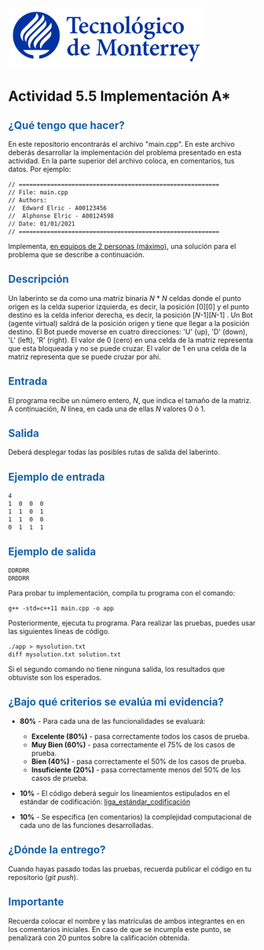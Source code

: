 ![Tec de Monterrey](images/logotecmty.png)
# Actividad 5.5 Implementación A*

## <span style="color: rgb(26, 99, 169);">¿Qué tengo que hacer?</span>
En este repositorio encontrarás el archivo "main.cpp". En este archivo deberás desarrollar la implementación del problema presentado en esta actividad. En la parte superior del archivo coloca, en comentarios, tus datos. Por ejemplo:
```
// =========================================================
// File: main.cpp
// Authors:
//  Edward Elric - A00123456
//  Alphonse Elric - A00124598
// Date: 01/01/2021
// =========================================================
```
Implementa, <span style="text-decoration-line: underline;">en equipos de 2 personas (máximo)</span>, una solución para el problema que se describe a continuación.

## <span style="color: rgb(26, 99, 169);">**Descripción**</span>
Un laberinto se da como una matriz binaria *N* * *N* celdas donde el punto origen es la celda superior izquierda, es decir, la posición [0][0] y el punto destino es la celda inferior derecha, es decir, la posición [*N*-1][*N*-1] . Un Bot (agente virtual) saldrá de la posición origen y tiene que llegar a la posición destino. El Bot puede moverse en cuatro direcciones: 'U' (up), 'D' (down), 'L' (left), 'R' (right). El valor de 0 (cero) en una celda de la matriz representa que esta bloqueada y no se puede cruzar. El valor de 1 en una celda de la matriz representa que se puede cruzar por ahí.

## <span style="color: rgb(26, 99, 169);">**Entrada**</span>
El programa recibe un número entero, *N*, que indica el tamaño de la matriz. A continuación, *N* línea, en cada una de ellas *N* valores 0 ó 1.

## <span style="color: rgb(26, 99, 169);">**Salida**</span>
Deberá desplegar todas las posibles rutas de salida del laberinto.

## <span style="color: rgb(26, 99, 169);">**Ejemplo de entrada**</span>
```
4
1  0  0  0
1  1  0  1
1  1  0  0
0  1  1  1
```

## <span style="color: rgb(26, 99, 169);">**Ejemplo de salida**</span>
```
DDRDRR
DRDDRR

```

Para probar tu implementación, compila tu programa con el comando:
```
g++ -std=c++11 main.cpp -o app
```
Posteriormente, ejecuta tu programa. Para realizar las pruebas, puedes usar las siguientes líneas de código.
```
./app > mysolution.txt
diff mysolution.txt solution.txt
```
Si el segundo comando no tiene ninguna salida, los resultados que obtuviste son los esperados.

## <span style="color: rgb(26, 99, 169);">**¿Bajo qué criterios se evalúa mi evidencia?**</span>

- **80%** - Para cada una de las funcionalidades se evaluará:

    - **Excelente (80%)** - pasa correctamente todos los casos de prueba.
    - **Muy Bien (60%)** - pasa correctamente el 75% de los casos de prueba.
    - **Bien (40%)** - pasa correctamente el 50% de los casos de prueba.
    - **Insuficiente (20%)** - pasa correctamente menos del 50% de los casos de prueba.

- **10%** - El código deberá seguir los lineamientos estipulados en el estándar de codificación: <span class="instructure_file_holder link_holder">[liga_estándar_codificación](estandar.pdf)</span>
- **10%** - Se especifica (en comentarios) la complejidad computacional de cada uno de las funciones desarrolladas.

## <span style="color: rgb(26, 99, 169);">**¿Dónde la entrego?**</span>
Cuando hayas pasado todas las pruebas, recuerda publicar el código en tu repositorio (*git push*).

## <span style="color: rgb(26, 99, 169);">**Importante**</span>
Recuerda colocar el nombre y las matrículas de ambos integrantes en en los comentarios iniciales. En caso de que se incumpla este punto, se penalizará con 20 puntos sobre la calificación obtenida.
